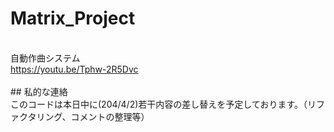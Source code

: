 # Matrix_Project

<br>自動作曲システム
<br>https://youtu.be/Tphw-2R5Dvc
<br>
<br>## 私的な連絡
<br>このコードは本日中に(204/4/2)若干内容の差し替えを予定しております。（リファクタリング、コメントの整理等）
